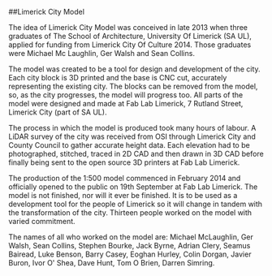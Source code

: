 ##Limerick City Model

The idea of Limerick City Model was conceived in late 2013 when three graduates of The School of Architecture, University Of Limerick (SA UL), applied for funding from Limerick City Of Culture 2014. Those graduates were Michael Mc Laughlin, Ger Walsh and Sean Collins. 

The model was created to be a tool for design and development of the city. Each city block is 3D printed and the base is CNC cut, accurately representing the existing city. The blocks can be removed from the model, so, as the city progresses, the model will progress too. All parts of the model were designed and made at Fab Lab Limerick, 7 Rutland Street, Limerick City (part of SA UL).
 
The process in which the model is produced took many hours of labour. A LiDAR survey of the city was received from OSI through Limerick City and County Council to gather accurate height data. Each elevation had to be photographed, stitched, traced in 2D CAD and then drawn in 3D CAD before finally being sent to the open source 3D printers at Fab Lab Limerick.

The production of the 1:500 model commenced in February 2014 and officially opened to the public on 19th September at Fab Lab Limerick. The model is not finished, nor will it ever be finished. It is to be used as a development tool for the people of Limerick so it will change in tandem with the transformation of the city. Thirteen people worked on the model with varied commitment.
 
The names of all who worked on the model are:
Michael McLaughlin, Ger Walsh, Sean Collins, Stephen Bourke, Jack Byrne, Adrian Clery, Seamus Bairead, Luke Benson, Barry Casey, Eoghan Hurley, Colin Dorgan, Javier Buron, Ivor O' Shea, Dave Hunt, Tom O Brien, Darren Simring.
